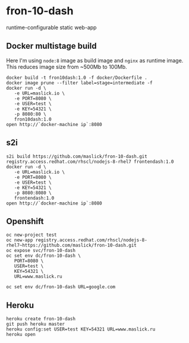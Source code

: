 # fron-10-dash
runtime-configurable static web-app

## Docker multistage build
Here I'm using ``node:8`` image as build image and ``nginx`` as runtime image. This reduces image size from ~500Mb to 100Mb.
```
docker build -t fron10dash:1.0 -f docker/Dockerfile .
docker image prune --filter label=stage=intermediate -f
docker run -d \
   -e URL=maslick.io \
   -e PORT=8080 \
   -e USER=test \
   -e KEY=54321 \
   -p 8080:80 \
   fron10dash:1.0
open http://`docker-machine ip`:8080
```

## s2i
```
s2i build https://github.com/maslick/fron-10-dash.git registry.access.redhat.com/rhscl/nodejs-8-rhel7 frontendash:1.0
docker run -d \
   -e URL=maslick.io \ 
   -e PORT=8080 \
   -e USER=test \
   -e KEY=54321 \
   -p 8080:8080 \ 
   frontendash:1.0
open http://`docker-machine ip`:8080
```

## Openshift
```
oc new-project test
oc new-app registry.access.redhat.com/rhscl/nodejs-8-rhel7~https://github.com/maslick/fron-10-dash.git
oc expose svc/fron-10-dash
oc set env dc/fron-10-dash \
   PORT=8080 \
   USER=test \
   KEY=54321 \
   URL=www.maslick.ru
```

```
oc set env dc/fron-10-dash URL=google.com
```

## Heroku
```
heroku create fron-10-dash
git push heroku master
heroku config:set USER=test KEY=54321 URL=www.maslick.ru
heroku open
```
